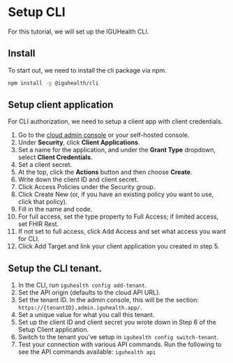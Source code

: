# Setup CLI

For this tutorial, we will set up the IGUHealth CLI.

## Install​

To start out, we need to install the cli package via npm.

```bash
npm install -g @iguhealth/cli
```

## Setup client application ​

For CLI authorization, we need to setup a client app with client credentials.

1. Go to the [cloud admin console](https://admin.iguhealth.app/) or your self-hosted console.
2. Under **Security**, click **Client Applications**.
3. Set a name for the application, and under the **Grant Type** dropdown, select **Client Credentials**.
4. Set a client secret.
5. At the top, click the **Actions** button and then choose **Create**.
6. Write down the client ID and client secret.
7. Click Access Policies under the Security group.
8. Click Create New (or, if you have an existing policy you want to use, click that policy).
9. Fill in the name and code.
10. For full access, set the type property to Full Access; if limited access, set FHIR Rest.
11. If not set to full access, click Add Access and set what access you want for CLI.
12. Click Add Target and link your client application you created in step 5.

## Setup the CLI tenant. ​

1. In the CLI, run `iguhealth config add-tenant`.
2. Set the API origin (defaults to the cloud API URL).
3. Set the tenant ID. In the admin console, this will be the section: `https://{tenantID}.admin.iguhealth.app/`.
4. Set a unique value for what you call this tenant.
5. Set up the client ID and client secret you wrote down in Step 6 of the Setup Client application.
6. Switch to the tenant you've setup in `iguhealth config switch-tenant`.
7. Test your connection with various API commands. Run the following to see the API commands available: `iguhealth api`
